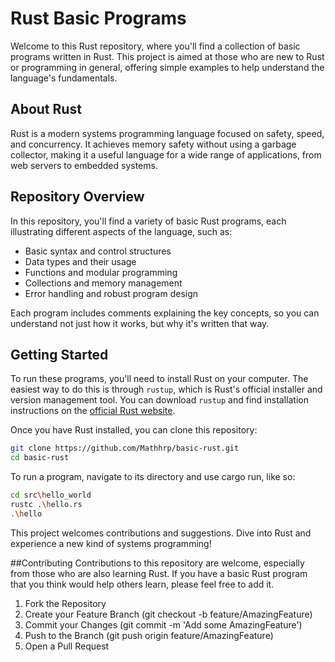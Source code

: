 # Rust Basic Programs

Welcome to this Rust repository, where you'll find a collection of basic programs written in Rust. This project is aimed at those who are new to Rust or programming in general, offering simple examples to help understand the language's fundamentals.

## About Rust

Rust is a modern systems programming language focused on safety, speed, and concurrency. It achieves memory safety without using a garbage collector, making it a useful language for a wide range of applications, from web servers to embedded systems.

## Repository Overview

In this repository, you'll find a variety of basic Rust programs, each illustrating different aspects of the language, such as:

- Basic syntax and control structures
- Data types and their usage
- Functions and modular programming
- Collections and memory management
- Error handling and robust program design

Each program includes comments explaining the key concepts, so you can understand not just how it works, but why it's written that way.

## Getting Started

To run these programs, you'll need to install Rust on your computer. The easiest way to do this is through `rustup`, which is Rust's official installer and version management tool. You can download `rustup` and find installation instructions on the [official Rust website](https://www.rust-lang.org/tools/install).

Once you have Rust installed, you can clone this repository:

```bash
git clone https://github.com/Mathhrp/basic-rust.git
cd basic-rust
```
To run a program, navigate to its directory and use cargo run, like so:

```bash
cd src\hello_world
rustc .\hello.rs
.\hello
```

This project welcomes contributions and suggestions. Dive into Rust and experience a new kind of systems programming!


##Contributing
Contributions to this repository are welcome, especially from those who are also learning Rust. If you have a basic Rust program that you think would help others learn, please feel free to add it.

1. Fork the Repository
2. Create your Feature Branch (git checkout -b feature/AmazingFeature)
3. Commit your Changes (git commit -m 'Add some AmazingFeature')
4. Push to the Branch (git push origin feature/AmazingFeature)
5. Open a Pull Request

